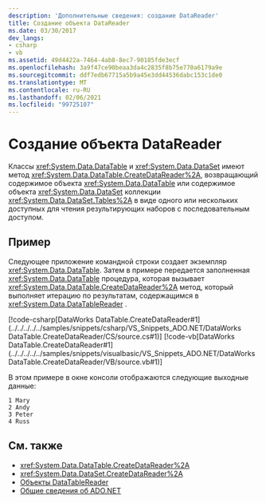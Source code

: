 ```yaml
---
description: 'Дополнительные сведения: создание DataReader'
title: Создание объекта DataReader
ms.date: 03/30/2017
dev_langs:
- csharp
- vb
ms.assetid: 49d4422a-7464-4ab8-8ec7-90185fde3ecf
ms.openlocfilehash: 3a9f47ce90beaa3da4c2835f8b75e770a6179a9e
ms.sourcegitcommit: ddf7edb67715a5b9a45e3dd44536dabc153c1de0
ms.translationtype: MT
ms.contentlocale: ru-RU
ms.lasthandoff: 02/06/2021
ms.locfileid: "99725107"
---
```

# <a name="creating-a-datareader"></a>Создание объекта DataReader

Классы <xref:System.Data.DataTable> и <xref:System.Data.DataSet> имеют метод <xref:System.Data.DataTable.CreateDataReader%2A>, возвращающий содержимое объекта <xref:System.Data.DataTable> или содержимое объекта <xref:System.Data.DataSet> коллекции <xref:System.Data.DataSet.Tables%2A> в виде одного или нескольких доступных для чтения результирующих наборов с последовательным доступом.  
  
## <a name="example"></a>Пример  

 Следующее приложение командной строки создает экземпляр <xref:System.Data.DataTable>. Затем в примере передается заполненная <xref:System.Data.DataTable> процедура, которая вызывает <xref:System.Data.DataTable.CreateDataReader%2A> метод, который выполняет итерацию по результатам, содержащимся в <xref:System.Data.DataTableReader> .  
  
 [!code-csharp[DataWorks DataTable.CreateDataReader#1](../../../../../samples/snippets/csharp/VS_Snippets_ADO.NET/DataWorks DataTable.CreateDataReader/CS/source.cs#1)]
 [!code-vb[DataWorks DataTable.CreateDataReader#1](../../../../../samples/snippets/visualbasic/VS_Snippets_ADO.NET/DataWorks DataTable.CreateDataReader/VB/source.vb#1)]  
  
 В этом примере в окне консоли отображаются следующие выходные данные:  
  
```output  
1 Mary  
2 Andy  
3 Peter  
4 Russ  
```  
  
## <a name="see-also"></a>См. также

- <xref:System.Data.DataTable.CreateDataReader%2A>
- <xref:System.Data.DataSet.CreateDataReader%2A>
- [Объекты DataTableReader](datatablereaders.md)
- [Общие сведения об ADO.NET](../ado-net-overview.md)
